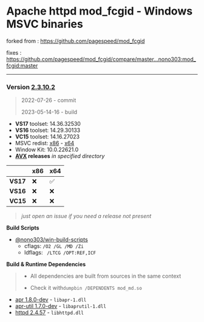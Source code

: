 # Apache httpd mod_fcgid - Windows MSVC binaries #
forked from :  https://github.com/pagespeed/mod_fcgid

fixes : https://github.com/pagespeed/mod_fcgid/compare/master...nono303:mod_fcgid:master 

----
### Version [2.3.10.2](https://github.com/nono303/mod_fcgid/releases/tag/2.3.10.2)
> 2022-07-26 - commit
>
> 2023-05-14-16 - build

- **VS17** toolset: 14.36.32530
- **VS16** toolset: 14.29.30133
- **VC15** toolset: 14.16.27023
- MSVC redist:  [x86](https://aka.ms/vs/16/release/vc_redist.x86.exe) - [x64](https://aka.ms/vs/16/release/vc_redist.x64.exe)
- Window Kit: 10.0.22621.0
- **[AVX](https://msdn.microsoft.com/fr-fr/library/jj620901.aspx) releases** _in specified directory_

|          | x86  | x64  |
| -------- | ---- | ---- |
| **VS17** | ❌    | ✅ |
| **VS16** | ❌    | ❌ |
| **VC15** | ❌    | ❌ |

> _just open an issue if you need a release not present_

**Build Scripts** 

- [@nono303/win-build-scripts](https://github.com/nono303/win-build-scripts)
  - cflags: `/O2 /GL /MD /Zi`
  - ldflags: ` /LTCG /OPT:REF,ICF`


**Build  & Runtime Dependencies**

> * All dependencies are built from sources in the same context
>
> * Check it with`dumpbin /DEPENDENTS mod_md.so`

- [apr 1.8.0-dev](https://github.com/apache/apr) - `libapr-1.dll`
- [apr-util 1.7.0-dev](https://github.com/apache/apr-util) - `libaprutil-1.dll`
- [httpd 2.4.57](https://github.com/apache/httpd/tree/2.4.57) - `libhttpd.dll`




